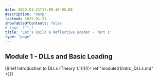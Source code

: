 ```yaml
---
date: 2025-01-21T17:09:10-05:00
description: "derp"
lastmod: 2025-01-21
showTableOfContents: false
# tags: ["",]
title: "Let's Build a Reflective Loader - Part 1"
type: "page"
---
```


## Module 1 - DLLs and Basic Loading
[Brief Introduction to DLLs (Theory 1.1)]({{< ref "module01/intro_DLLs.md" >}})



